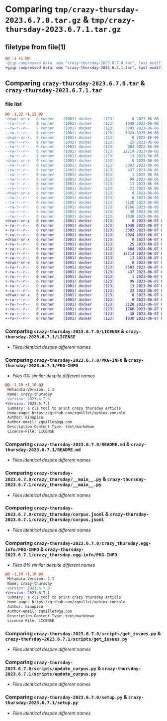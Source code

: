 # Comparing `tmp/crazy-thursday-2023.6.7.0.tar.gz` & `tmp/crazy-thursday-2023.6.7.1.tar.gz`

## filetype from file(1)

```diff
@@ -1 +1 @@
-gzip compressed data, was "crazy-thursday-2023.6.7.0.tar", last modified: Tue Jun  6 17:27:49 2023, max compression
+gzip compressed data, was "crazy-thursday-2023.6.7.1.tar", last modified: Wed Jun  7 05:28:23 2023, max compression
```

## Comparing `crazy-thursday-2023.6.7.0.tar` & `crazy-thursday-2023.6.7.1.tar`

### file list

```diff
@@ -1,22 +1,22 @@
-drwxr-xr-x   0 runner    (1001) docker     (123)        0 2023-06-06 17:27:49.104923 crazy-thursday-2023.6.7.0/
--rw-r--r--   0 runner    (1001) docker     (123)     1048 2023-06-06 17:27:27.000000 crazy-thursday-2023.6.7.0/LICENSE
--rw-r--r--   0 runner    (1001) docker     (123)     3303 2023-06-06 17:27:49.104923 crazy-thursday-2023.6.7.0/PKG-INFO
--rw-r--r--   0 runner    (1001) docker     (123)     3024 2023-06-06 17:27:27.000000 crazy-thursday-2023.6.7.0/README.md
-drwxr-xr-x   0 runner    (1001) docker     (123)        0 2023-06-06 17:27:49.104923 crazy-thursday-2023.6.7.0/crazy_thursday/
--rw-r--r--   0 runner    (1001) docker     (123)       25 2023-06-06 17:27:36.000000 crazy-thursday-2023.6.7.0/crazy_thursday/__init__.py
--rw-r--r--   0 runner    (1001) docker     (123)      684 2023-06-06 17:27:27.000000 crazy-thursday-2023.6.7.0/crazy_thursday/__main__.py
--rw-r--r--   0 runner    (1001) docker     (123)    12214 2023-06-06 17:27:36.000000 crazy-thursday-2023.6.7.0/crazy_thursday/corpus.jsonl
--rw-r--r--   0 runner    (1001) docker     (123)       13 2023-06-06 17:27:27.000000 crazy-thursday-2023.6.7.0/crazy_thursday/requirements.txt
-drwxr-xr-x   0 runner    (1001) docker     (123)        0 2023-06-06 17:27:49.104923 crazy-thursday-2023.6.7.0/crazy_thursday.egg-info/
--rw-r--r--   0 runner    (1001) docker     (123)     3303 2023-06-06 17:27:49.000000 crazy-thursday-2023.6.7.0/crazy_thursday.egg-info/PKG-INFO
--rw-r--r--   0 runner    (1001) docker     (123)      437 2023-06-06 17:27:49.000000 crazy-thursday-2023.6.7.0/crazy_thursday.egg-info/SOURCES.txt
--rw-r--r--   0 runner    (1001) docker     (123)        1 2023-06-06 17:27:49.000000 crazy-thursday-2023.6.7.0/crazy_thursday.egg-info/dependency_links.txt
--rw-r--r--   0 runner    (1001) docker     (123)       99 2023-06-06 17:27:49.000000 crazy-thursday-2023.6.7.0/crazy_thursday.egg-info/entry_points.txt
--rw-r--r--   0 runner    (1001) docker     (123)       13 2023-06-06 17:27:49.000000 crazy-thursday-2023.6.7.0/crazy_thursday.egg-info/requires.txt
--rw-r--r--   0 runner    (1001) docker     (123)       23 2023-06-06 17:27:49.000000 crazy-thursday-2023.6.7.0/crazy_thursday.egg-info/top_level.txt
-drwxr-xr-x   0 runner    (1001) docker     (123)        0 2023-06-06 17:27:49.104923 crazy-thursday-2023.6.7.0/scripts/
--rw-r--r--   0 runner    (1001) docker     (123)        0 2023-06-06 17:27:27.000000 crazy-thursday-2023.6.7.0/scripts/__init__.py
--rw-r--r--   0 runner    (1001) docker     (123)     3128 2023-06-06 17:27:27.000000 crazy-thursday-2023.6.7.0/scripts/get_issues.py
--rw-r--r--   0 runner    (1001) docker     (123)     1766 2023-06-06 17:27:27.000000 crazy-thursday-2023.6.7.0/scripts/update_curpus.py
--rw-r--r--   0 runner    (1001) docker     (123)       38 2023-06-06 17:27:49.104923 crazy-thursday-2023.6.7.0/setup.cfg
--rw-r--r--   0 runner    (1001) docker     (123)     1030 2023-06-06 17:27:27.000000 crazy-thursday-2023.6.7.0/setup.py
+drwxr-xr-x   0 runner    (1001) docker     (123)        0 2023-06-07 05:28:23.664152 crazy-thursday-2023.6.7.1/
+-rw-r--r--   0 runner    (1001) docker     (123)     1048 2023-06-07 05:28:03.000000 crazy-thursday-2023.6.7.1/LICENSE
+-rw-r--r--   0 runner    (1001) docker     (123)     3303 2023-06-07 05:28:23.664152 crazy-thursday-2023.6.7.1/PKG-INFO
+-rw-r--r--   0 runner    (1001) docker     (123)     3024 2023-06-07 05:28:03.000000 crazy-thursday-2023.6.7.1/README.md
+drwxr-xr-x   0 runner    (1001) docker     (123)        0 2023-06-07 05:28:23.664152 crazy-thursday-2023.6.7.1/crazy_thursday/
+-rw-r--r--   0 runner    (1001) docker     (123)       25 2023-06-07 05:28:11.000000 crazy-thursday-2023.6.7.1/crazy_thursday/__init__.py
+-rw-r--r--   0 runner    (1001) docker     (123)      684 2023-06-07 05:28:03.000000 crazy-thursday-2023.6.7.1/crazy_thursday/__main__.py
+-rw-r--r--   0 runner    (1001) docker     (123)    12214 2023-06-07 05:28:11.000000 crazy-thursday-2023.6.7.1/crazy_thursday/corpus.jsonl
+-rw-r--r--   0 runner    (1001) docker     (123)       13 2023-06-07 05:28:03.000000 crazy-thursday-2023.6.7.1/crazy_thursday/requirements.txt
+drwxr-xr-x   0 runner    (1001) docker     (123)        0 2023-06-07 05:28:23.664152 crazy-thursday-2023.6.7.1/crazy_thursday.egg-info/
+-rw-r--r--   0 runner    (1001) docker     (123)     3303 2023-06-07 05:28:23.000000 crazy-thursday-2023.6.7.1/crazy_thursday.egg-info/PKG-INFO
+-rw-r--r--   0 runner    (1001) docker     (123)      437 2023-06-07 05:28:23.000000 crazy-thursday-2023.6.7.1/crazy_thursday.egg-info/SOURCES.txt
+-rw-r--r--   0 runner    (1001) docker     (123)        1 2023-06-07 05:28:23.000000 crazy-thursday-2023.6.7.1/crazy_thursday.egg-info/dependency_links.txt
+-rw-r--r--   0 runner    (1001) docker     (123)       99 2023-06-07 05:28:23.000000 crazy-thursday-2023.6.7.1/crazy_thursday.egg-info/entry_points.txt
+-rw-r--r--   0 runner    (1001) docker     (123)       13 2023-06-07 05:28:23.000000 crazy-thursday-2023.6.7.1/crazy_thursday.egg-info/requires.txt
+-rw-r--r--   0 runner    (1001) docker     (123)       23 2023-06-07 05:28:23.000000 crazy-thursday-2023.6.7.1/crazy_thursday.egg-info/top_level.txt
+drwxr-xr-x   0 runner    (1001) docker     (123)        0 2023-06-07 05:28:23.664152 crazy-thursday-2023.6.7.1/scripts/
+-rw-r--r--   0 runner    (1001) docker     (123)        0 2023-06-07 05:28:03.000000 crazy-thursday-2023.6.7.1/scripts/__init__.py
+-rw-r--r--   0 runner    (1001) docker     (123)     3128 2023-06-07 05:28:03.000000 crazy-thursday-2023.6.7.1/scripts/get_issues.py
+-rw-r--r--   0 runner    (1001) docker     (123)     1766 2023-06-07 05:28:03.000000 crazy-thursday-2023.6.7.1/scripts/update_curpus.py
+-rw-r--r--   0 runner    (1001) docker     (123)       38 2023-06-07 05:28:23.664152 crazy-thursday-2023.6.7.1/setup.cfg
+-rw-r--r--   0 runner    (1001) docker     (123)     1030 2023-06-07 05:28:03.000000 crazy-thursday-2023.6.7.1/setup.py
```

### Comparing `crazy-thursday-2023.6.7.0/LICENSE` & `crazy-thursday-2023.6.7.1/LICENSE`

 * *Files identical despite different names*

### Comparing `crazy-thursday-2023.6.7.0/PKG-INFO` & `crazy-thursday-2023.6.7.1/PKG-INFO`

 * *Files 0% similar despite different names*

```diff
@@ -1,10 +1,10 @@
 Metadata-Version: 2.1
 Name: crazy-thursday
-Version: 2023.6.7.0
+Version: 2023.6.7.1
 Summary: a cli tool to print crazy thursday article
 Home-page: https://github.com/zqmillet/sphinx-console
 Author: kinopico
 Author-email: zqmillet@qq.com
 Description-Content-Type: text/markdown
 License-File: LICENSE
```

### Comparing `crazy-thursday-2023.6.7.0/README.md` & `crazy-thursday-2023.6.7.1/README.md`

 * *Files identical despite different names*

### Comparing `crazy-thursday-2023.6.7.0/crazy_thursday/__main__.py` & `crazy-thursday-2023.6.7.1/crazy_thursday/__main__.py`

 * *Files identical despite different names*

### Comparing `crazy-thursday-2023.6.7.0/crazy_thursday/corpus.jsonl` & `crazy-thursday-2023.6.7.1/crazy_thursday/corpus.jsonl`

 * *Files identical despite different names*

### Comparing `crazy-thursday-2023.6.7.0/crazy_thursday.egg-info/PKG-INFO` & `crazy-thursday-2023.6.7.1/crazy_thursday.egg-info/PKG-INFO`

 * *Files 0% similar despite different names*

```diff
@@ -1,10 +1,10 @@
 Metadata-Version: 2.1
 Name: crazy-thursday
-Version: 2023.6.7.0
+Version: 2023.6.7.1
 Summary: a cli tool to print crazy thursday article
 Home-page: https://github.com/zqmillet/sphinx-console
 Author: kinopico
 Author-email: zqmillet@qq.com
 Description-Content-Type: text/markdown
 License-File: LICENSE
```

### Comparing `crazy-thursday-2023.6.7.0/scripts/get_issues.py` & `crazy-thursday-2023.6.7.1/scripts/get_issues.py`

 * *Files identical despite different names*

### Comparing `crazy-thursday-2023.6.7.0/scripts/update_curpus.py` & `crazy-thursday-2023.6.7.1/scripts/update_curpus.py`

 * *Files identical despite different names*

### Comparing `crazy-thursday-2023.6.7.0/setup.py` & `crazy-thursday-2023.6.7.1/setup.py`

 * *Files identical despite different names*

